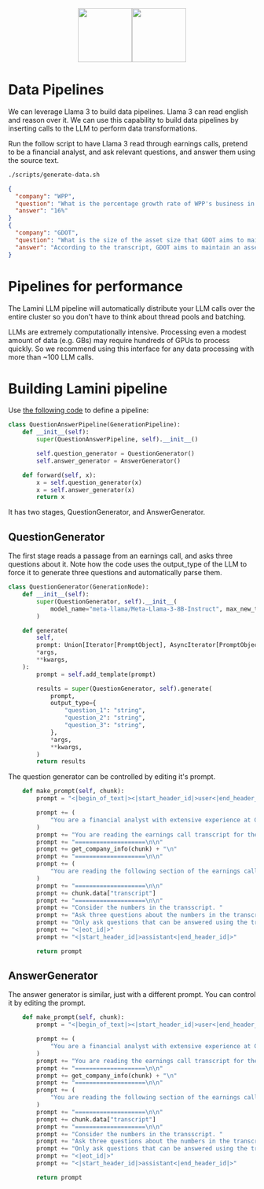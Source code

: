 <div align="center">
<img src="https://avatars.githubusercontent.com/u/130713213?s=200&v=4" width="110"><img src="https://huggingface.co/lamini/instruct-peft-tuned-12b/resolve/main/Lamini_logo.png?max-height=110" height="110">
</div>

# Data Pipelines

We can leverage Llama 3 to build data pipelines. Llama 3 can read english and
reason over it. We can use this capability to build data pipelines by inserting
calls to the LLM to perform data transformations.

Run the follow script to have Llama 3 read through earnings calls, pretend to
be a financial analyst, and ask relevant questions, and answer them using the
source text.

```bash
./scripts/generate-data.sh
```

```json
{
  "company": "WPP",
  "question": "What is the percentage growth rate of WPP's business in Germany in Q1, according to Mark Read?",
  "answer": "16%"
}
{
  "company": "GDOT",
  "question": "What is the size of the asset size that GDOT aims to maintain to protect its revenue",
  "answer": "According to the transcript, GDOT aims to maintain an asset size of $10 billion or less to protect its revenue"
}

```

# Pipelines for performance

The Lamini LLM pipeline will automatically distribute your LLM calls over the entire cluster so you don't have
to think about thread pools and batching.  

LLMs are extremely computationally intensive. Processing even a modest amount of data (e.g. GBs)
may require hundreds of GPUs to process quickly. So we recommend using this interface for any
data processing with more than ~100 LLM calls.

# Building Lamini pipeline

Use [the following code](generate_data.py#L40) to define a pipeline:

```python
class QuestionAnswerPipeline(GenerationPipeline):
    def __init__(self):
        super(QuestionAnswerPipeline, self).__init__()

        self.question_generator = QuestionGenerator()
        self.answer_generator = AnswerGenerator()

    def forward(self, x):
        x = self.question_generator(x)
        x = self.answer_generator(x)
        return x

```

It has two stages, QuestionGenerator, and AnswerGenerator.

## QuestionGenerator

The first stage reads a passage from an earnings call, and asks three questions about it.
Note how the code uses the output_type of the LLM to force it to generate three questions and automatically parse them.

```python
class QuestionGenerator(GenerationNode):
    def __init__(self):
        super(QuestionGenerator, self).__init__(
            model_name="meta-llama/Meta-Llama-3-8B-Instruct", max_new_tokens=150
        )

    def generate(
        self,
        prompt: Union[Iterator[PromptObject], AsyncIterator[PromptObject]],
        *args,
        **kwargs,
    ):
        prompt = self.add_template(prompt)

        results = super(QuestionGenerator, self).generate(
            prompt,
            output_type={
                "question_1": "string",
                "question_2": "string",
                "question_3": "string",
            },
            *args,
            **kwargs,
        )
        return results

```

The question generator can be controlled by editing it's prompt.

```python
    def make_prompt(self, chunk):
        prompt = "<|begin_of_text|><|start_header_id|>user<|end_header_id|>"

        prompt += (
            "You are a financial analyst with extensive experience at Goldman Sachs."
        )
        prompt += "You are reading the earnings call transcript for the following company:\n\n"
        prompt += "====================\n\n"
        prompt += get_company_info(chunk) + "\n"
        prompt += "====================\n\n"
        prompt += (
            "You are reading the following section of the earnings call transcript:\n\n"
        )
        prompt += "====================\n\n"
        prompt += chunk.data["transcript"]
        prompt += "====================\n\n"
        prompt += "Consider the numbers in the transscript. "
        prompt += "Ask three questions about the numbers in the transcript that require precise answers. "
        prompt += "Only ask questions that can be answered using the transcript."
        prompt += "<|eot_id|>"
        prompt += "<|start_header_id|>assistant<|end_header_id|>"

        return prompt
```

## AnswerGenerator

The answer generator is similar, just with a different prompt.  You can control it by editing the prompt.

```python
    def make_prompt(self, chunk):
        prompt = "<|begin_of_text|><|start_header_id|>user<|end_header_id|>"

        prompt += (
            "You are a financial analyst with extensive experience at Goldman Sachs."
        )
        prompt += "You are reading the earnings call transcript for the following company:\n\n"
        prompt += "====================\n\n"
        prompt += get_company_info(chunk) + "\n"
        prompt += "====================\n\n"
        prompt += (
            "You are reading the following section of the earnings call transcript:\n\n"
        )
        prompt += "====================\n\n"
        prompt += chunk.data["transcript"]
        prompt += "====================\n\n"
        prompt += "Consider the numbers in the transscript. "
        prompt += "Ask three questions about the numbers in the transcript that require precise answers. "
        prompt += "Only ask questions that can be answered using the transcript."
        prompt += "<|eot_id|>"
        prompt += "<|start_header_id|>assistant<|end_header_id|>"

        return prompt
```

